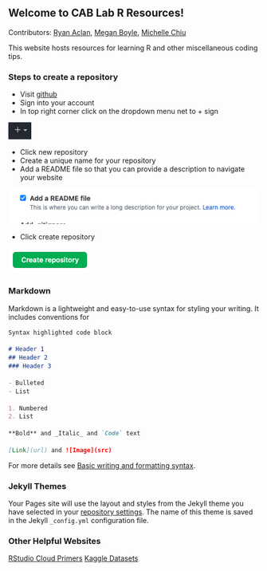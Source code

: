 ## Welcome to CAB Lab R Resources!

Contributors: [Ryan Aclan](https://github.com/raclan), [Megan Boyle](https://github.com/megbb), [Michelle Chiu](https://github.com/mchiu91)

This website hosts resources for learning R and other miscellaneous coding tips.

### Steps to create a repository 

- Visit [github](https://github.com)
- Sign into your account 
- In top right corner click on the dropdown menu net to + sign
 
 <img src="Plusgit.png" class="img-responsive" alt=""> </div>
- Click new repository 
- Create a unique name for your repository
- Add a README file so that you can provide a description to navigate your website 

<img src="READMEgit.png" class="img-responsive" alt=""> </div>
- Click create repository 

<img src="Creategit.png" class="img-responsive" alt=""> </div>

### Markdown

Markdown is a lightweight and easy-to-use syntax for styling your writing. It includes conventions for

```markdown
Syntax highlighted code block

# Header 1
## Header 2
### Header 3

- Bulleted
- List

1. Numbered
2. List

**Bold** and _Italic_ and `Code` text

[Link](url) and ![Image](src)
```

For more details see [Basic writing and formatting syntax](https://docs.github.com/en/github/writing-on-github/getting-started-with-writing-and-formatting-on-github/basic-writing-and-formatting-syntax).

### Jekyll Themes

Your Pages site will use the layout and styles from the Jekyll theme you have selected in your [repository settings](https://github.com/mchiu91/cabr/settings/pages). The name of this theme is saved in the Jekyll `_config.yml` configuration file.

### Other Helpful Websites

[RStudio Cloud Primers](https://rstudio.cloud/learn/primers)
[Kaggle Datasets](https://www.kaggle.com/datasets)
